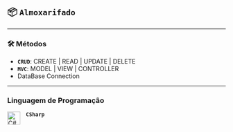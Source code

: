 ## 📦 **`Almoxarifado`**

---

### 🛠️ Métodos

- **`CRUD`**: CREATE | READ | UPDATE | DELETE
- **`MVC`**: MODEL | VIEW | CONTROLLER
- DataBase Connection

---

### Linguagem de Programação

**`CSharp`** <img align="left" alt="C#" width="30px" style="padding-right:10px;" src="https://cdn.jsdelivr.net/gh/devicons/devicon/icons/csharp/csharp-line.svg" />
